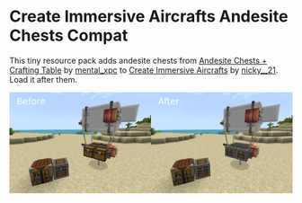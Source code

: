 # Create Immersive Aircrafts Andesite Chests Compat

This tiny resource pack adds andesite chests from [Andesite Chests + Crafting Table](https://www.curseforge.com/minecraft/texture-packs/andesite-chests-crafting-table) by [mental_xpc](https://www.curseforge.com/members/mental_xpc/projects) to [Create Immersive Aircrafts](https://www.curseforge.com/minecraft/texture-packs/create-immersive-aircrafts-resource-pack) by [nicky__21](https://www.curseforge.com/members/nicky__21/projects). Load it after them.

![image](./gallery/beforeafter.png)

